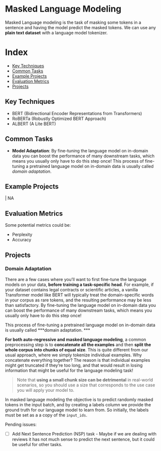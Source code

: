 # Masked Language Modeling

Masked Language modeling is the task of masking some tokens in a sentence and having the model predict the masked tokens.
We can use any **plain text dataset** with a language model tokenizer.

# Index

- [Key Techniques](#key-techniques)
- [Common Tasks](#common-tasks)
- [Example Projects](#example-projects)
- [Evaluation Metrics](#evaluation-metrics)
- [Projects](#projects)

## Key Techniques

- BERT (Bidirectional Encoder Representations from Transformers)
- RoBERTa (Robustly Optimized BERT Approach)
- ALBERT (A Lite BERT)

## Common Tasks

- **Model Adaptation**: By fine-tuning the language model on in-domain data you can boost the performance of many downstream tasks, which means you usually only have to do this step once! This process of fine-tuning a pretrained language model on in-domain data is usually called *domain adaptation*.

## Example Projects

| NA

## Evaluation Metrics

Some potential metrics could be:

- Perplexity
- Accuracy

## Projects

### Domain Adaptation

There are a few cases where you’ll want to first fine-tune the language models on your data, **before training a task-specific head**. For example, if your dataset contains legal contracts or scientific articles, a vanilla Transformer model like BERT will typically treat the domain-specific words in your corpus as rare tokens, and the resulting performance may be less than satisfactory. By fine-tuning the language model on in-domain data you can boost the performance of many downstream tasks, which means you usually only have to do this step once!

This process of fine-tuning a pretrained language model on in-domain data is usually called ***domain adaptation. ***

**For both auto-regressive and masked language modeling**, a common preprocessing step is to **concatenate all the examples** and then **split the whole corpus into chunks of equal size**. This is quite different from our usual approach, where we simply tokenize individual examples. Why concatenate everything together? The reason is that individual examples might get truncated if they’re too long, and that would result in losing information that might be useful for the language modeling task!

> Note that **using a small chunk size can be detrimental** in real-world scenarios, so you should use a size that corresponds to the use case you will apply your model to.

In masked language modeling the objective is to predict randomly masked tokens in the input batch, and by creating a labels column we provide the ground truth for our language model to learn from. So initially, the labels must be set as a a copy of the `input_ids`.


Pending issues:
- [ ] Add Next Sentence Prediction (NSP) task - Maybe if we are dealing with reviews it has not much sense to predict the next sentence, but it could be useful for other tasks.